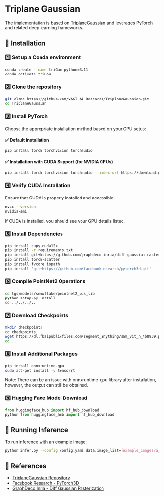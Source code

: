 # Triplane Gaussian

The implementation is based on [TriplaneGaussian](https://github.com/VAST-AI-Research/TriplaneGaussian) and leverages PyTorch and related deep learning frameworks.

## 📌 Installation  

### 1️⃣ Set up a Conda environment  

```bash
conda create --name triGau python=3.11
conda activate triGau
```

### 2️⃣ Clone the repository  

```bash
git clone https://github.com/VAST-AI-Research/TriplaneGaussian.git
cd TriplaneGaussian
```

### 3️⃣ Install PyTorch  

Choose the appropriate installation method based on your GPU setup:

#### ✅ Default Installation  
```bash
pip install torch torchvision torchaudio
```

#### ✅ Installation with CUDA Support (for NVIDIA GPUs)  
```bash
pip install torch torchvision torchaudio --index-url https://download.pytorch.org/whl/cu124
```

### 4️⃣ Verify CUDA Installation  

Ensure that CUDA is properly installed and accessible:  

```bash
nvcc --version
nvidia-smi
```

If CUDA is installed, you should see your GPU details listed.

### 5️⃣ Install Dependencies  

```bash
pip install cupy-cuda12x
pip install -r requirements.txt
pip install git+https://github.com/graphdeco-inria/diff-gaussian-rasterization.git
pip install torch-scatter
pip install fvcore iopath
pip install 'git+https://github.com/facebookresearch/pytorch3d.git'
```

### 6️⃣ Compile PointNet2 Operations  

```bash
cd tgs/models/snowflake/pointnet2_ops_lib
python setup.py install
cd ../../../..
```

### 7️⃣ Download Checkpoints  

```bash
mkdir checkpoints
cd checkpoints
wget https://dl.fbaipublicfiles.com/segment_anything/sam_vit_h_4b8939.pth
cd ..
```

### 8️⃣ Install Additional Packages  

```bash
pip install onnxruntime-gpu
sudo apt-get install -y tensorrt
```

Note: There can be an issue with onnxruntime-gpu library after installation, however, the output can still be obtained. 

### 9️⃣ Hugging Face Model Download  

```python
from huggingface_hub import hf_hub_download
python from huggingface_hub import hf_hub_download
```


## 🚀 Running Inference  

To run inference with an example image:

```bash
python infer.py --config config.yaml data.image_list=[example_images/a_pikachu_with_smily_face.webp] --image_preprocess
```

## 🔗 References  

- [TriplaneGaussian Repository](https://github.com/VAST-AI-Research/TriplaneGaussian)  
- [Facebook Research - PyTorch3D](https://github.com/facebookresearch/pytorch3d)  
- [GraphDeco Inria - Diff Gaussian Rasterization](https://github.com/graphdeco-inria/diff-gaussian-rasterization)  

